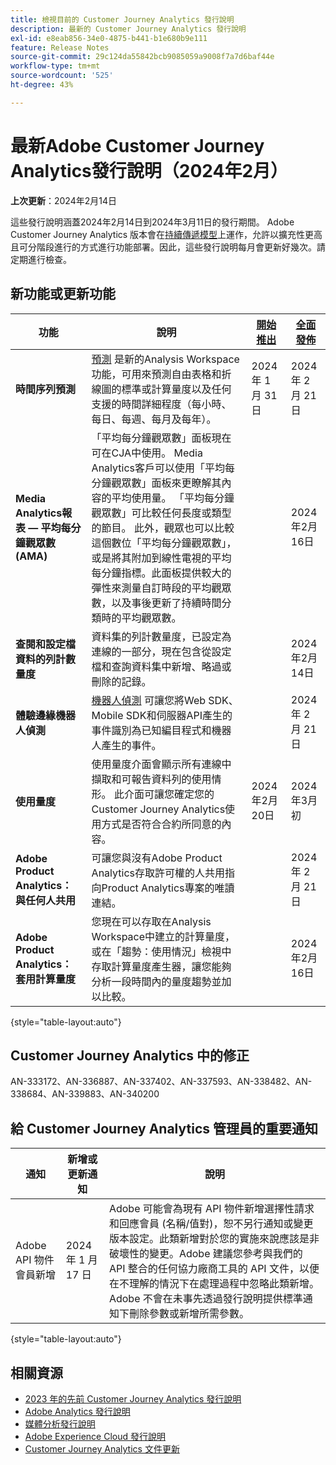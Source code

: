 ```yaml
---
title: 檢視目前的 Customer Journey Analytics 發行說明
description: 最新的 Customer Journey Analytics 發行說明
exl-id: e8eab856-34e0-4875-b441-b1e680b9e111
feature: Release Notes
source-git-commit: 29c124da55842bcb9085059a9008f7a7d6baf44e
workflow-type: tm+mt
source-wordcount: '525'
ht-degree: 43%

---
```


# 最新Adobe Customer Journey Analytics發行說明（2024年2月）

**上次更新**：2024年2月14日

這些發行說明涵蓋2024年2月14日到2024年3月11日的發行期間。 Adobe Customer Journey Analytics 版本會在[持續傳遞模型](releases.md)上運作，允許以擴充性更高且可分階段進行的方式進行功能部署。因此，這些發行說明每月會更新好幾次。請定期進行檢查。

## 新功能或更新功能

| 功能 | 說明 | [開始推出](releases.md) | [全面發佈](releases.md) |
| ----------- | ---------- | ------- | ---- |
| **時間序列預測** | [預測](../analysis-workspace/c-forecast/forecasting.md) 是新的Analysis Workspace功能，可用來預測自由表格和折線圖的標準或計算量度以及任何支援的時間詳細程度（每小時、每日、每週、每月及每年）。 | 2024 年 1 月 31 日 | 2024 年 2 月 21 日 |
| **Media Analytics報表 — 平均每分鐘觀眾數(AMA)** | 「平均每分鐘觀眾數」面板現在可在CJA中使用。 Media Analytics客戶可以使用「平均每分鐘觀眾數」面板來更瞭解其內容的平均使用量。 「平均每分鐘觀眾數」可比較任何長度或類型的節目。 此外，觀眾也可以比較這個數位「平均每分鐘觀眾數」，或是將其附加到線性電視的平均每分鐘指標。此面板提供較大的彈性來測量自訂時段的平均觀眾數，以及事後更新了持續時間分類時的平均觀眾數。 |  | 2024年2月16日 |
| **查閱和設定檔資料的列計數量度** | 資料集的列計數量度，已設定為連線的一部分，現在包含從設定檔和查詢資料集中新增、略過或刪除的記錄。 |  | 2024年2月14日 |
| **體驗邊緣機器人偵測** | [機器人偵測](https://experienceleague.adobe.com/docs/experience-platform/datastreams/bot-detection.html) 可讓您將Web SDK、Mobile SDK和伺服器API產生的事件識別為已知編目程式和機器人產生的事件。 | | 2024 年 2 月 21 日 |
| **使用量度** | 使用量度介面會顯示所有連線中擷取和可報告資料列的使用情形。 此介面可讓您確定您的Customer Journey Analytics使用方式是否符合合約所同意的內容。 | 2024年2月20日 | 2024年3月初 |
| **Adobe Product Analytics：與任何人共用** | 可讓您與沒有Adobe Product Analytics存取許可權的人共用指向Product Analytics專案的唯讀連結。 |  | 2024 年 2 月 21 日 |
| **Adobe Product Analytics：套用計算量度** | 您現在可以存取在Analysis Workspace中建立的計算量度，或在「趨勢：使用情況」檢視中存取計算量度產生器，讓您能夠分析一段時間內的量度趨勢並加以比較。 |  | 2024年2月16日 |

{style="table-layout:auto"}

## Customer Journey Analytics 中的修正

AN-333172、AN-336887、AN-337402、AN-337593、AN-338482、AN-338684、AN-339883、AN-340200

## 給 Customer Journey Analytics 管理員的重要通知

| 通知 | 新增或更新通知 | 說明 |
| --- | --- | --- |
| Adobe API 物件會員新增 | 2024 年 1 月 17 日 | Adobe 可能會為現有 API 物件新增選擇性請求和回應會員 (名稱/值對)，恕不另行通知或變更版本設定。此類新增對於您的實施來說應該是非破壞性的變更。Adobe 建議您參考與我們的 API 整合的任何協力廠商工具的 API 文件，以便在不理解的情況下在處理過程中忽略此類新增。Adobe 不會在未事先透過發行說明提供標準通知下刪除參數或新增所需參數。 |

{style="table-layout:auto"}

## 相關資源

* [2023 年的先前 Customer Journey Analytics 發行說明](/help/release-notes/2023.md)
* [Adobe Analytics 發行說明](https://experienceleague.adobe.com/docs/analytics/release-notes/latest.html?lang=zh-Hant)
* [媒體分析發行說明](https://experienceleague.adobe.com/docs/media-analytics/using/additional-resources/release-notes.html?lang=zh-Hant)
* [Adobe Experience Cloud 發行說明](https://experienceleague.adobe.com/docs/release-notes/experience-cloud/current.html?lang=zh-Hant)
* [Customer Journey Analytics 文件更新](/help/release-notes/doc-changes.md)

